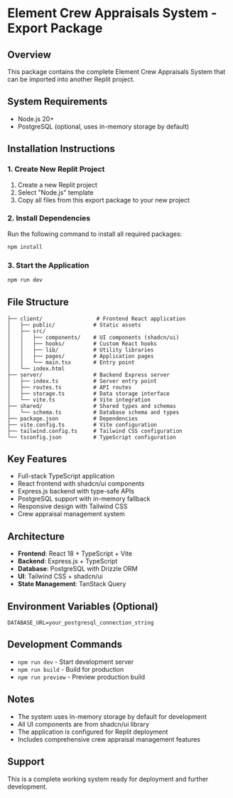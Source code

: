 # Element Crew Appraisals System - Export Package

## Overview
This package contains the complete Element Crew Appraisals System that can be imported into another Replit project.

## System Requirements
- Node.js 20+
- PostgreSQL (optional, uses in-memory storage by default)

## Installation Instructions

### 1. Create New Replit Project
1. Create a new Replit project
2. Select "Node.js" template
3. Copy all files from this export package to your new project

### 2. Install Dependencies
Run the following command to install all required packages:
```bash
npm install
```

### 3. Start the Application
```bash
npm run dev
```

## File Structure
```
├── client/                 # Frontend React application
│   ├── public/            # Static assets
│   ├── src/
│   │   ├── components/    # UI components (shadcn/ui)
│   │   ├── hooks/         # Custom React hooks
│   │   ├── lib/           # Utility libraries
│   │   ├── pages/         # Application pages
│   │   └── main.tsx       # Entry point
│   └── index.html
├── server/                # Backend Express server
│   ├── index.ts           # Server entry point
│   ├── routes.ts          # API routes
│   ├── storage.ts         # Data storage interface
│   └── vite.ts            # Vite integration
├── shared/                # Shared types and schemas
│   └── schema.ts          # Database schema and types
├── package.json           # Dependencies
├── vite.config.ts         # Vite configuration
├── tailwind.config.ts     # Tailwind CSS configuration
└── tsconfig.json          # TypeScript configuration
```

## Key Features
- Full-stack TypeScript application
- React frontend with shadcn/ui components
- Express.js backend with type-safe APIs
- PostgreSQL support with in-memory fallback
- Responsive design with Tailwind CSS
- Crew appraisal management system

## Architecture
- **Frontend**: React 18 + TypeScript + Vite
- **Backend**: Express.js + TypeScript
- **Database**: PostgreSQL with Drizzle ORM
- **UI**: Tailwind CSS + shadcn/ui
- **State Management**: TanStack Query

## Environment Variables (Optional)
```
DATABASE_URL=your_postgresql_connection_string
```

## Development Commands
- `npm run dev` - Start development server
- `npm run build` - Build for production
- `npm run preview` - Preview production build

## Notes
- The system uses in-memory storage by default for development
- All UI components are from shadcn/ui library
- The application is configured for Replit deployment
- Includes comprehensive crew appraisal management features

## Support
This is a complete working system ready for deployment and further development.